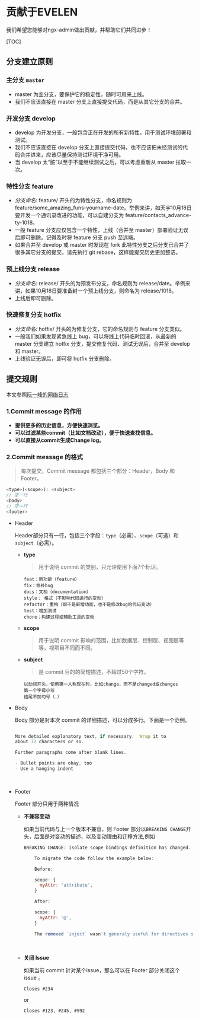 # 贡献于EVELEN
我们希望您能够对ngx-admin做出贡献，并帮助它们共同进步！

[TOC]

## 分支建立原则

### 主分支 `master`

- master 为主分支，要保护它的稳定性，随时可用来上线。
- 我们不应该直接在 master 分支上直接提交代码，而是从其它分支的合并。

### 开发分支 develop

- develop 为开发分支，一般包含正在开发的所有新特性，用于测试环境部署和测试。
- 我们不应该直接在 develop 分支上直接提交代码，也不应该把未经测试的代码合并进来，应该尽量保持测试环境干净可用。
- 当 develop 太“脏”以至于不能继续测试之后，可以考虑重新从 master 拉取一次。

### 特性分支 feature

- _分支命名_: feature/ 开头的为特性分支，命名规则为 feature/some_amazing_funs-yourname-date。举例来讲，如天宇10月18日要开发一个通讯录改进的功能，可以自建分支为 feature/contacts_advance-ty-1018。
- 一般 feature 分支应仅包含一个特性，上线（合并至 master）部署验证无误后即可删除。记得及时将 feature 分支 push 至远端。
- 如果合并至 develop 或 master 时发现在 fork 此特性分支之后分支已合并了很多其它分支的提交，请先执行 git rebase，这样能提交历史更加整洁。

### 预上线分支 release
- _分支命名_: release/ 开头的为预发布分支，命名规则为 release/date。举例来讲，如果10月18日要准备封一个预上线分支，则命名为 release/1018。
- 上线后即可删除。

### 快速修复分支 hotfix
- _分支命名_: hotfix/ 开头的为修复分支，它的命名规则与 feature 分支类似。
- 一般我们如果发现紧急线上 bug，可以将线上代码临时回滚，从最新的 master 分支建立 hotfix 分支，提交修复代码、测试无误后，合并至 develop 和 master。
- 上线验证无误后，即可将 hotfix 分支删除。

## 提交规则

本文参照[阮一峰的网络日志](http://www.ruanyifeng.com/blog/2016/01/commit_message_change_log.html)

### 1.Commit message 的作用

- **提供更多的历史信息，方便快速浏览。**
- **可以过滤某些commit（比如文档改动），便于快速查找信息。**
- **可以直接从commit生成Change log。**

### 2.Commit message 的格式

> 每次提交，Commit message 都包括三个部分：Header，Body 和 Footer。

```javascript
<type>(<scope>): <subject>
// 空一行
<body>
// 空一行
<footer>
```

- Header

  Header部分只有一行，包括三个字段：`type`（必需）、`scope`（可选）和`subject`（必需）。

  - **type**

    > 用于说明 commit 的类别，只允许使用下面7个标识。

    ```
    feat：新功能（feature）
    fix：修补bug
    docs：文档（documentation）
    style： 格式（不影响代码运行的变动）
    refactor：重构（即不是新增功能，也不是修改bug的代码变动）
    test：增加测试
    chore：构建过程或辅助工具的变动
    ```

  - **scope**

    > 用于说明 commit 影响的范围，比如数据层、控制层、视图层等等，视项目不同而不同。

  - **subject**

    > 是 commit 目的的简短描述，不超过50个字符。

    ```
    以动词开头，使用第一人称现在时，比如change，而不是changed或changes
    第一个字母小写
    结尾不加句号（.）
    ```

- Body

  Body 部分是对本次 commit 的详细描述，可以分成多行。下面是一个范例。

  ```javascript

  More detailed explanatory text, if necessary.  Wrap it to 
  about 72 characters or so. 

  Further paragraphs come after blank lines.

  - Bullet points are okay, too
  - Use a hanging indent
  ```

  ​

- Footer 

  Footer 部分只用于两种情况

  - **不兼容变动**

    如果当前代码与上一个版本不兼容，则 Footer 部分以`BREAKING CHANGE`开头，后面是对变动的描述、以及变动理由和迁移方法,例如

    ```javascript
    BREAKING CHANGE: isolate scope bindings definition has changed.

        To migrate the code follow the example below:

        Before:

        scope: {
          myAttr: 'attribute',
        }

        After:

        scope: {
          myAttr: '@',
        }

        The removed `inject` wasn't generaly useful for directives so there should be no code using it.
    ```

    ​

  - **关闭 Issue**

    如果当前 commit 针对某个issue，那么可以在 Footer 部分关闭这个 issue 。

    ```
    Closes #234
    ```

    or

    ```
    Closes #123, #245, #992
    ```

    ​
